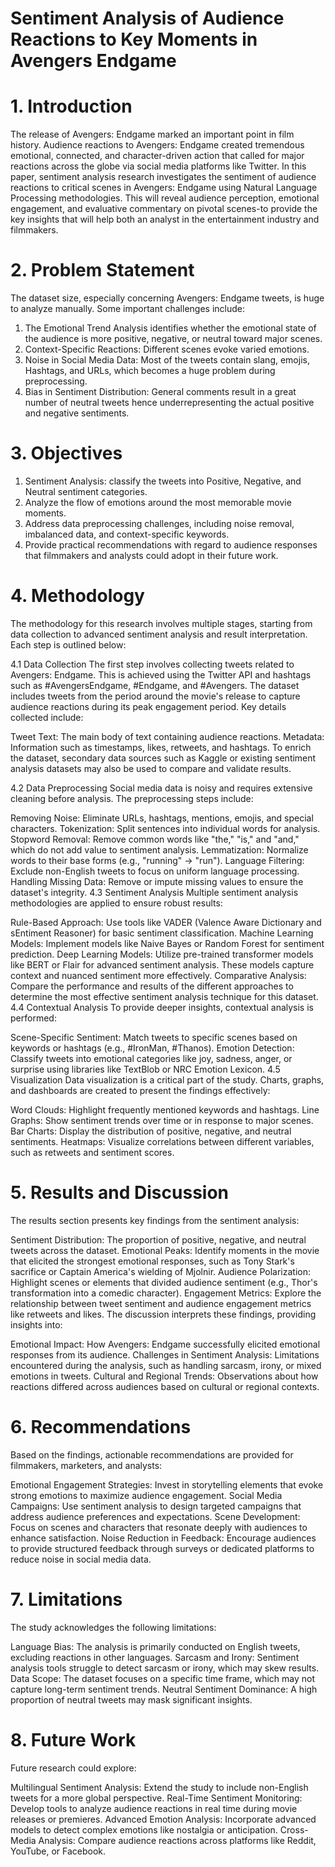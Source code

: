 # Sentiment Analysis of Audience Reactions to Key Moments in Avengers Endgame

# 1. Introduction

The release of Avengers: Endgame marked an important point in film history. Audience reactions to Avengers: Endgame created tremendous emotional, connected, and character-driven action that called for major reactions across the globe via social media platforms like Twitter. In this paper, sentiment analysis research investigates the sentiment of audience reactions to critical scenes in Avengers: Endgame using Natural Language Processing methodologies. This will reveal audience perception, emotional engagement, and evaluative commentary on pivotal scenes-to provide the key insights that will help both an analyst in the entertainment industry and filmmakers.

# 2. Problem Statement

The dataset size, especially concerning Avengers: Endgame tweets, is huge to analyze manually. Some important challenges include:

1. The Emotional Trend Analysis identifies whether the emotional state of the audience is more positive, negative, or neutral toward major scenes.
2. Context-Specific Reactions: Different scenes evoke varied emotions.
3. Noise in Social Media Data: Most of the tweets contain slang, emojis, Hashtags, and URLs, which becomes a huge problem during preprocessing.
4. Bias in Sentiment Distribution: General comments result in a great number of neutral tweets hence underrepresenting the actual positive and negative sentiments.


# 3. Objectives

1. Sentiment Analysis: classify the tweets into Positive, Negative, and Neutral sentiment categories.
2. Analyze the flow of emotions around the most memorable movie moments.
3. Address data preprocessing challenges, including noise removal, imbalanced data, and context-specific keywords.
4. Provide practical recommendations with regard to audience responses that filmmakers and analysts could adopt in their future work.

# 4. Methodology
The methodology for this research involves multiple stages, starting from data collection to advanced sentiment analysis and result interpretation. Each step is outlined below:

4.1 Data Collection
The first step involves collecting tweets related to Avengers: Endgame. This is achieved using the Twitter API and hashtags such as #AvengersEndgame, #Endgame, and #Avengers. The dataset includes tweets from the period around the movie's release to capture audience reactions during its peak engagement period. Key details collected include:

Tweet Text: The main body of text containing audience reactions.
Metadata: Information such as timestamps, likes, retweets, and hashtags.
To enrich the dataset, secondary data sources such as Kaggle or existing sentiment analysis datasets may also be used to compare and validate results.

4.2 Data Preprocessing
Social media data is noisy and requires extensive cleaning before analysis. The preprocessing steps include:

Removing Noise: Eliminate URLs, hashtags, mentions, emojis, and special characters.
Tokenization: Split sentences into individual words for analysis.
Stopword Removal: Remove common words like "the," "is," and "and," which do not add value to sentiment analysis.
Lemmatization: Normalize words to their base forms (e.g., "running" → "run").
Language Filtering: Exclude non-English tweets to focus on uniform language processing.
Handling Missing Data: Remove or impute missing values to ensure the dataset's integrity.
4.3 Sentiment Analysis
Multiple sentiment analysis methodologies are applied to ensure robust results:

Rule-Based Approach:
Use tools like VADER (Valence Aware Dictionary and sEntiment Reasoner) for basic sentiment classification.
Machine Learning Models:
Implement models like Naive Bayes or Random Forest for sentiment prediction.
Deep Learning Models:
Utilize pre-trained transformer models like BERT or Flair for advanced sentiment analysis. These models capture context and nuanced sentiment more effectively.
Comparative Analysis:
Compare the performance and results of the different approaches to determine the most effective sentiment analysis technique for this dataset.
4.4 Contextual Analysis
To provide deeper insights, contextual analysis is performed:

Scene-Specific Sentiment: Match tweets to specific scenes based on keywords or hashtags (e.g., #IronMan, #Thanos).
Emotion Detection: Classify tweets into emotional categories like joy, sadness, anger, or surprise using libraries like TextBlob or NRC Emotion Lexicon.
4.5 Visualization
Data visualization is a critical part of the study. Charts, graphs, and dashboards are created to present the findings effectively:

Word Clouds: Highlight frequently mentioned keywords and hashtags.
Line Graphs: Show sentiment trends over time or in response to major scenes.
Bar Charts: Display the distribution of positive, negative, and neutral sentiments.
Heatmaps: Visualize correlations between different variables, such as retweets and sentiment scores.

# 5. Results and Discussion
The results section presents key findings from the sentiment analysis:

Sentiment Distribution: The proportion of positive, negative, and neutral tweets across the dataset.
Emotional Peaks: Identify moments in the movie that elicited the strongest emotional responses, such as Tony Stark's sacrifice or Captain America's wielding of Mjolnir.
Audience Polarization: Highlight scenes or elements that divided audience sentiment (e.g., Thor's transformation into a comedic character).
Engagement Metrics: Explore the relationship between tweet sentiment and audience engagement metrics like retweets and likes.
The discussion interprets these findings, providing insights into:

Emotional Impact: How Avengers: Endgame successfully elicited emotional responses from its audience.
Challenges in Sentiment Analysis: Limitations encountered during the analysis, such as handling sarcasm, irony, or mixed emotions in tweets.
Cultural and Regional Trends: Observations about how reactions differed across audiences based on cultural or regional contexts.

# 6. Recommendations
Based on the findings, actionable recommendations are provided for filmmakers, marketers, and analysts:

Emotional Engagement Strategies:
Invest in storytelling elements that evoke strong emotions to maximize audience engagement.
Social Media Campaigns:
Use sentiment analysis to design targeted campaigns that address audience preferences and expectations.
Scene Development:
Focus on scenes and characters that resonate deeply with audiences to enhance satisfaction.
Noise Reduction in Feedback:
Encourage audiences to provide structured feedback through surveys or dedicated platforms to reduce noise in social media data.

# 7. Limitations
The study acknowledges the following limitations:

Language Bias: The analysis is primarily conducted on English tweets, excluding reactions in other languages.
Sarcasm and Irony: Sentiment analysis tools struggle to detect sarcasm or irony, which may skew results.
Data Scope: The dataset focuses on a specific time frame, which may not capture long-term sentiment trends.
Neutral Sentiment Dominance: A high proportion of neutral tweets may mask significant insights.

# 8. Future Work
Future research could explore:

Multilingual Sentiment Analysis: Extend the study to include non-English tweets for a more global perspective.
Real-Time Sentiment Monitoring: Develop tools to analyze audience reactions in real time during movie releases or premieres.
Advanced Emotion Analysis: Incorporate advanced models to detect complex emotions like nostalgia or anticipation.
Cross-Media Analysis: Compare audience reactions across platforms like Reddit, YouTube, or Facebook.


